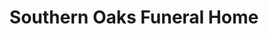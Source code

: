 ---
title: "Southern Oaks Funeral Home"
url: /somerset/southern-oaks-funeral-home/
shop: Bestattungen
---
